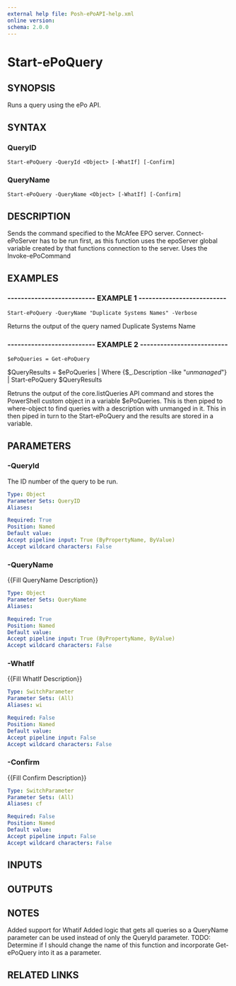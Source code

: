 ```yaml
---
external help file: Posh-ePoAPI-help.xml
online version: 
schema: 2.0.0
---
```


# Start-ePoQuery
## SYNOPSIS
Runs a query using the ePo API.

## SYNTAX

### QueryID
```
Start-ePoQuery -QueryId <Object> [-WhatIf] [-Confirm]
```

### QueryName
```
Start-ePoQuery -QueryName <Object> [-WhatIf] [-Confirm]
```

## DESCRIPTION
Sends the command specified to the McAfee EPO server.
Connect-ePoServer has to be run first,
as this function uses the epoServer global variable created by that functions connection to the server.
Uses the Invoke-ePoCommand

## EXAMPLES

### -------------------------- EXAMPLE 1 --------------------------
```
Start-ePoQuery -QueryName "Duplicate Systems Names" -Verbose
```

Returns the output of the query named Duplicate Systems Name

### -------------------------- EXAMPLE 2 --------------------------
```
$ePoQueries = Get-ePoQuery
```

$QueryResults = $ePoQueries | Where {$_.Description -like "*unmanaged*"} | Start-ePoQuery
      $QueryResults

Retruns the output of the core.listQueries API command and stores the PowerShell custom object in a variable $ePoQueries.
      This is then piped to where-object to find queries with a description with unmanged in it.
      This in then piped in turn to the Start-ePoQuery and the results are stored in a variable.

## PARAMETERS

### -QueryId
The ID number of the query to be run.

```yaml
Type: Object
Parameter Sets: QueryID
Aliases: 

Required: True
Position: Named
Default value: 
Accept pipeline input: True (ByPropertyName, ByValue)
Accept wildcard characters: False
```

### -QueryName
{{Fill QueryName Description}}

```yaml
Type: Object
Parameter Sets: QueryName
Aliases: 

Required: True
Position: Named
Default value: 
Accept pipeline input: True (ByPropertyName, ByValue)
Accept wildcard characters: False
```

### -WhatIf
{{Fill WhatIf Description}}

```yaml
Type: SwitchParameter
Parameter Sets: (All)
Aliases: wi

Required: False
Position: Named
Default value: 
Accept pipeline input: False
Accept wildcard characters: False
```

### -Confirm
{{Fill Confirm Description}}

```yaml
Type: SwitchParameter
Parameter Sets: (All)
Aliases: cf

Required: False
Position: Named
Default value: 
Accept pipeline input: False
Accept wildcard characters: False
```

## INPUTS

## OUTPUTS

## NOTES
Added support for Whatif
Added logic that gets all queries so a QueryName parameter can be used instead of only the QueryId parameter.
TODO: Determine if I should change the name of this function and incorporate Get-ePoQuery into it as a parameter.

## RELATED LINKS

